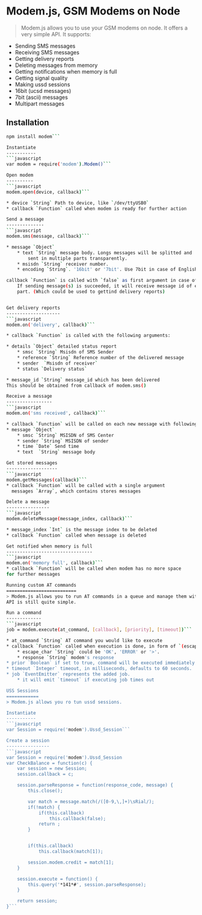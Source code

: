 Modem.js, GSM Modems on Node
============================
> Modem.js allows you to use your GSM modems on node.
It offers a very simple API.
It supports:
* Sending SMS messages
* Receiving SMS messages
* Getting delivery reports
* Deleting messages from memory
* Getting notifications when memory is full
* Getting signal quality
* Making ussd sessions
* 16bit (ucsd messages)
* 7bit (ascii) messages
* Multipart messages

Installation
------------
```bash
npm install modem```

Instantiate
-----------
```javascript
var modem = require('modem').Modem()```

Open modem
----------
```javascript
modem.open(device, callback)```

* device `String` Path to device, like `/dev/ttyUSB0`
* callback `Function` called when modem is ready for further action

Send a message
--------------
```javascript
modem.sms(message, callback)```

* message `Object`
    * text `String` message body. Longs messages will be splitted and 
        sent in multiple parts transparently.
    * msisdn `String` receiver number.
    * encoding `String`. '16bit' or '7bit'. Use 7bit in case of English messages.

callback `Function` is called with `false` as first argument in case of failure.
    If sending message(s) is succeeded, it will receive message id of each sent
    part. (Which could be used to gettind delivery reports)


Get delivery reports
--------------------
```javascript
modem.on('delivery', callback)```

* callback `Function` is called with the following arguments:

* details `Object` detailed status report
    * smsc `String` Msisdn of SMS Sender
    * reference `String` Reference number of the delivered message
    * sender  `Msisdn of receiver`
    * status `Delivery status`

* message_id `String` message_id which has been delivered
This should be obtained from callback of modem.sms()

Receive a message
-----------------
```javascript
modem.on('sms received', callback)```

* callback `Function` will be called on each new message with following arguments:
* message `Object`
    * smsc `String` MSISDN of SMS Center
    * sender `String` MSISDN of sender
    * time `Date` Send time
    * text  `String` message body

Get stored messages
-------------------
```javascript
modem.getMessages(callback)```
* callback `Function` will be called with a single argument
  messages `Array`, which contains stores messages

Delete a message
----------------
```javascript
modem.deleteMessage(message_index, callback)```

* message_index `Int` is the message index to be deleted
* callback `Function` called when message is deleted

Get notified when memory is full
--------------------------------
```javascript
modem.on('memory full', callback)```
* callback `Function` will be called when modem has no more space
for further messages

Running custom AT commands
==========================
> Modem.js allows you to run AT commands in a queue and manage them without messing the modem.  
API is still quite simple.

Run a command
-------------
```javascript
job = modem.execute(at_command, [callback], [priority], [timeout])```

* at_command `String` AT command you would like to execute
* callback `Function` called when execution is done, in form of `(escape_char, [response])`
    * escape_char `String` could be 'OK', 'ERROR' or '>'.
    * response `String` modem's response
* prior `Boolean` if set to true, command will be executed immediately
* timeout `Integer` timeout, in milliseconds, defaults to 60 seconds.
* job `EventEmitter` represents the added job.
    * it will emit `timeout` if executing job times out

USS Sessions
============
> Modem.js allows you ro tun ussd sessions.

Instantiate
-----------
```javascript
var Session = require('modem').Ussd_Session```

Create a session
----------------
```javascript
var Session = require('modem').Ussd_Session
var CheckBalance = function(c) {
    var session = new Session;
    session.callback = c;

    session.parseResponse = function(response_code, message) {
        this.close();

        var match = message.match(/([0-9,\,]+)\sRial/);
        if(!match) {
            if(this.callback)
                this.callback(false);
            return ;
        }


        if(this.callback)
            this.callback(match[1]);

        session.modem.credit = match[1];
    }

    session.execute = function() {
        this.query('*141*#', session.parseResponse);
    }

    return session;
}```
